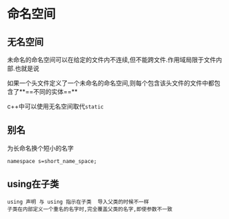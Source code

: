 # 命名空间

## 无名空间

未命名的命名空间可以在给定的文件内不连续,但不能跨文件.作用域局限于文件内部.也就是说

如果一个头文件定义了一个未命名的命名空间,则每个包含该头文件的文件中都包含了**==不同的实体==**

c++中可以使用无名空间取代`static`

## 别名

为长命名换个短小的名字

```
namespace s=short_name_space;
```

## using在子类

```
using 声明 与 using 指示在子类  导入父类的时候不一样
子类在内部定义一个重名的名字时,完全覆盖父类的名字,即使参数不一致
```

